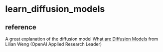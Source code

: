 # learn_diffusion_models

## reference

A great explanation of the diffusion model [What are Diffusion Models](https://lilianweng.github.io/posts/2021-07-11-diffusion-models/#nice) from Lilian Weng (OpenAI Applied Research Leader)